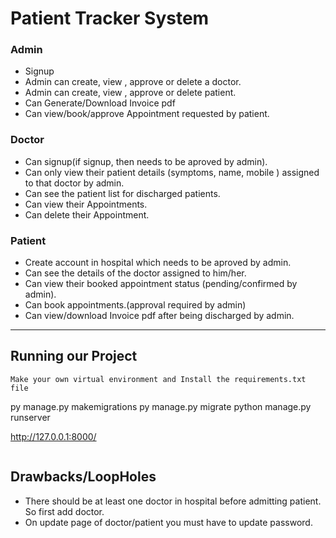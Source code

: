 
# Patient Tracker System

### Admin
- Signup 
- Admin can create, view , approve or delete a doctor.
- Admin can create, view , approve or delete patient.
- Can Generate/Download Invoice pdf 
- Can view/book/approve Appointment requested by patient.

### Doctor
- Can signup(if signup, then needs to be aproved by admin).
- Can only view their patient details (symptoms, name, mobile ) assigned to that doctor by admin.
- Can see the patient list for discharged patients.
- Can view their Appointments.
- Can delete their Appointment.

### Patient
- Create account in hospital which needs to be aproved by admin.
- Can see the details of the doctor assigned to him/her.
- Can view their booked appointment status (pending/confirmed by admin).
- Can book appointments.(approval required by admin)
- Can view/download Invoice pdf after being discharged by admin.

---

## Running our Project
```
Make your own virtual environment and Install the requirements.txt file 
```
py manage.py makemigrations
py manage.py migrate
python manage.py runserver

http://127.0.0.1:8000/
```

```
## Drawbacks/LoopHoles
- There should be at least one doctor in hospital before admitting patient. So first add doctor.
- On update page of doctor/patient you must have to update password.




